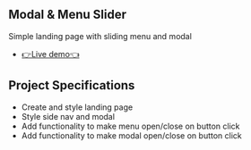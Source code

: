 ## Modal & Menu Slider

Simple landing page with sliding menu and modal

- [👉Live demo👈](https://fathyelgazar.github.io/JS-mini-projects/modal-menu-slider)

## Project Specifications

- Create and style landing page
- Style side nav and modal
- Add functionality to make menu open/close on button click
- Add functionality to make modal open/close on button click
